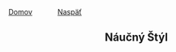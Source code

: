 <div align="center">
    <div align="right">
    </div>
    <div align="left">
        <a href="/README.md">Domov</a>
        &emsp;&emsp;&emsp;
        <a href="/SJL/SLOVENCINA.md">Naspäť</a>
    </div>

## Náučný Štýl

</div>